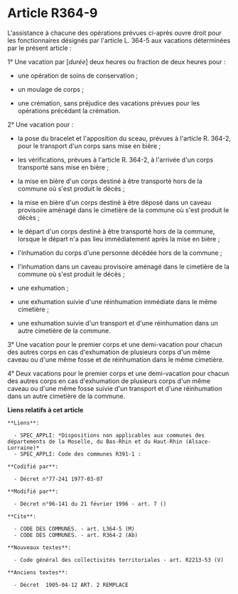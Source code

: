 # Article R364-9

L'assistance à chacune des opérations prévues ci-après ouvre droit pour les fonctionnaires désignés par l'article L. 364-5
aux vacations déterminées par le présent article :

1° Une vacation par [*durée*] deux heures ou fraction de deux heures pour :

- une opération de soins de conservation ;

- un moulage de corps ;

- une crémation, sans préjudice des vacations prévues pour les opérations précédant la crémation.

2° Une vacation pour :

- la pose du bracelet et l'apposition du sceau, prévues à l'article R. 364-2, pour le transport d'un corps sans mise en
bière ;

- les vérifications, prévues à l'article R. 364-2, à l'arrivée d'un corps transporté sans mise en bière ;

- la mise en bière d'un corps destiné à être transporté hors de la commune où s'est produit le décès ;

- la mise en bière d'un corps destiné à être déposé dans un caveau provisoire aménagé dans le cimetière de la commune où
s'est produit le décès ;

- le départ d'un corps destiné à être transporté hors de la commune, lorsque le départ n'a pas lieu immédiatement après la
mise en bière ;

- l'inhumation du corps d'une personne décédée hors de la commune ;

- l'inhumation dans un caveau provisoire aménagé dans le cimetière de la commune où s'est produit le décès ;

- une exhumation ;

- une exhumation suivie d'une réinhumation immédiate dans le même cimetière ;

- une exhumation suivie d'un transport et d'une réinhumation dans un autre cimetière de la commune.

3° Une vacation pour le premier corps et une demi-vacation pour chacun des autres corps en cas d'exhumation de plusieurs
corps d'un même caveau ou d'une même fosse et de réinhumation dans le même cimetière.

4° Deux vacations pour le premier corps et une demi-vacation pour chacun des autres corps en cas d'exhumation de plusieurs
corps d'un même caveau ou d'une même fosse suivie d'un transport et d'une réinhumation dans un autre cimetière de la commune.

**Liens relatifs à cet article**

	**Liens**:

	  - SPEC_APPLI: *Dispositions non applicables aux communes des départements de la Moselle, du Bas-Rhin et du Haut-Rhin (Alsace-Lorraine)*
	  - SPEC_APPLI: Code des communes R391-1 :

	**Codifié par**:

	  - Décret n°77-241 1977-03-07

	**Modifié par**:

	  - Décret n°96-141 du 21 février 1996 - art. 7 ()

	**Cite**:

	  - CODE DES COMMUNES. - art. L364-5 (M)
	  - CODE DES COMMUNES. - art. R364-2 (Ab)

	**Nouveaux textes**:

	  - Code général des collectivités territoriales - art. R2213-53 (V)

	**Anciens textes**:

	  - Décret  1905-04-12 ART. 2 REMPLACE
